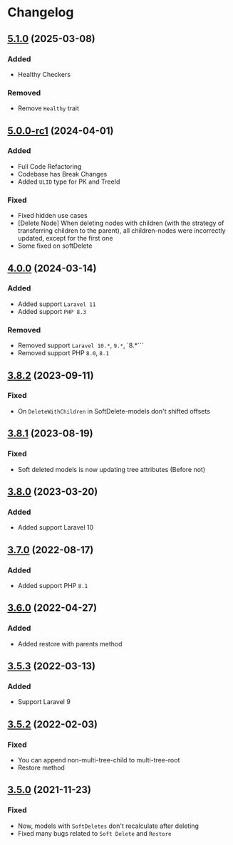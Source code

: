 # Changelog

## [5.1.0](https://github.com/efureev/laravel-trees/compare/v5.0.0...v5.1.0) (2025-03-08)

### Added

- Healthy Checkers

### Removed

- Remove `Healthy` trait

## [5.0.0-rc1](https://github.com/efureev/laravel-trees/compare/v4.0.0...v5.0.0-rc1) (2024-04-01)

### Added

- Full Code Refactoring
- Codebase has Break Changes
- Added `ULID` type for PK and TreeId

### Fixed

- Fixed hidden use cases
- [Delete Node] When deleting nodes with children (with the strategy of transferring children to the parent), all
  children-nodes were incorrectly updated, except for the first one
- Some fixed on softDelete

## [4.0.0](https://github.com/efureev/laravel-trees/compare/v3.8.2...v4.0.0) (2024-03-14)

### Added

- Added support `Laravel 11`
- Added support `PHP 8.3`

### Removed

- Removed support `Laravel 10.*`, `9.*`, `8.*```
- Removed support PHP `8.0`, `8.1`

## [3.8.2](https://github.com/efureev/laravel-trees/compare/v3.8.1...v3.8.2) (2023-09-11)

### Fixed

- On `DeleteWithChildren` in SoftDelete-models don't shifted offsets

## [3.8.1](https://github.com/efureev/laravel-trees/compare/v3.8.0...v3.8.1) (2023-08-19)

### Fixed

- Soft deleted models is now updating tree attributes (Before not)

## [3.8.0](https://github.com/efureev/laravel-trees/compare/v3.7.0...v3.8.0) (2023-03-20)

### Added

- Added support Laravel 10

## [3.7.0](https://github.com/efureev/laravel-trees/compare/v3.6.0...v3.7.0) (2022-08-17)

### Added

- Added support PHP `8.1`

## [3.6.0](https://github.com/efureev/laravel-trees/compare/v3.5.3...v3.6.0) (2022-04-27)

### Added

- Added restore with parents method

## [3.5.3](https://github.com/efureev/laravel-trees/compare/v3.5.2...v3.5.3) (2022-03-13)

### Added

- Support Laravel 9

## [3.5.2](https://github.com/efureev/laravel-trees/compare/v3.5.1...v3.5.2) (2022-02-03)

### Fixed

- You can append non-multi-tree-child to multi-tree-root
- Restore method

## [3.5.0](https://github.com/efureev/laravel-trees/compare/v3.4.1...v3.5.0) (2021-11-23)

### Fixed

- Now, models with `SoftDeletes` don't recalculate after deleting
- Fixed many bugs related to `Soft Delete` and `Restore`

